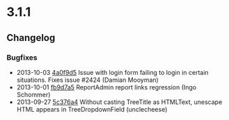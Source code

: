 # 3.1.1

## Changelog

### Bugfixes

 * 2013-10-03 [4a0f9d5](https://github.com/silverstripe/sapphire/commit/4a0f9d5) Issue with login form failing to login in certain situations. Fixes issue #2424 (Damian Mooyman)
 * 2013-10-01 [fb9d7a5](https://github.com/silverstripe/silverstripe-cms/commit/fb9d7a5) ReportAdmin report links regression (Ingo Schommer)
 * 2013-09-27 [5c376a4](https://github.com/silverstripe/sapphire/commit/5c376a4) Without casting TreeTitle as HTMLText, unescape HTML appears in TreeDropdownField (unclecheese)

